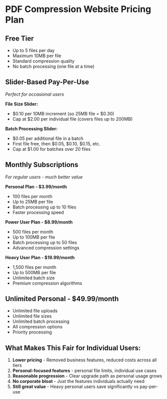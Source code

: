 # PDF Compression Website Pricing Plan

## **Free Tier**
- Up to 5 files per day
- Maximum 10MB per file
- Standard compression quality
- No batch processing (one file at a time)

## **Slider-Based Pay-Per-Use**
*Perfect for occasional users*

**File Size Slider:**
- $0.10 per 10MB increment (so 25MB file = $0.30)
- Cap at $2.00 per individual file (covers files up to 200MB)

**Batch Processing Slider:**
- $0.05 per additional file in a batch
- First file free, then $0.05, $0.10, $0.15, etc.
- Cap at $1.00 for batches over 20 files

## **Monthly Subscriptions**
*For regular users - much better value*

**Personal Plan - $3.99/month**
- 100 files per month
- Up to 25MB per file
- Batch processing up to 10 files
- Faster processing speed

**Power User Plan - $8.99/month**
- 500 files per month  
- Up to 100MB per file
- Batch processing up to 50 files
- Advanced compression settings

**Heavy User Plan - $19.99/month**
- 1,500 files per month
- Up to 500MB per file
- Unlimited batch size
- Premium compression algorithms

## **Unlimited Personal - $49.99/month**
- Unlimited file uploads
- Unlimited file sizes
- Unlimited batch processing
- All compression options
- Priority processing

## **What Makes This Fair for Individual Users:**

1. **Lower pricing** - Removed business features, reduced costs across all tiers
2. **Personal-focused features** - personal file limits, individual use cases
3. **Reasonable progression** - Clear upgrade path as personal usage grows
4. **No corporate bloat** - Just the features individuals actually need
5. **Still great value** - Heavy personal users save significantly vs pay-per-use